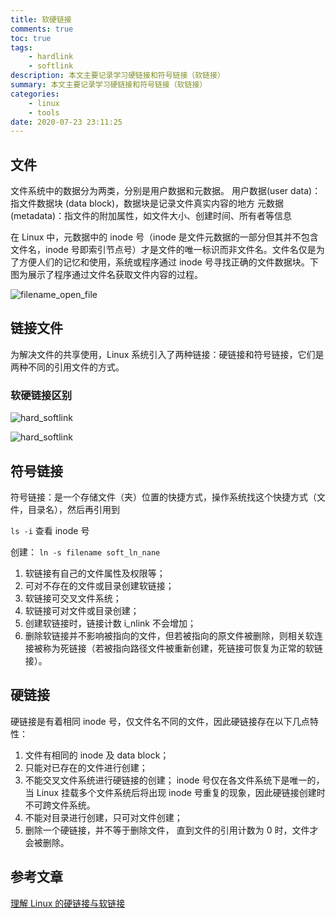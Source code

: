 ```yaml
---
title: 软硬链接
comments: true
toc: true
tags:
    - hardlink
    - softlink
description: 本文主要记录学习硬链接和符号链接（软链接）
summary: 本文主要记录学习硬链接和符号链接（软链接）
categories:
    - linux
    - tools
date: 2020-07-23 23:11:25
---
```


## 文件

文件系统中的数据分为两类，分别是用户数据和元数据。
用户数据(user data)：指文件数据块 (data block)，数据块是记录文件真实内容的地方
元数据(metadata)：指文件的附加属性，如文件大小、创建时间、所有者等信息

在 Linux 中，元数据中的 inode 号（inode 是文件元数据的一部分但其并不包含文件名，inode 号即索引节点号）才是文件的唯一标识而非文件名。文件名仅是为了方便人们的记忆和使用，系统或程序通过 inode 号寻找正确的文件数据块。下图为展示了程序通过文件名获取文件内容的过程。

![filename_open_file](https://raw.githubusercontent.com/violetu/blogimages/master/20200723213341.png)

## 链接文件

为解决文件的共享使用，Linux 系统引入了两种链接：硬链接和符号链接，它们是两种不同的引用文件的方式。

### 软硬链接区别

![hard_softlink](https://raw.githubusercontent.com/violetu/blogimages/master/20200723213446.png)

![hard_softlink](https://raw.githubusercontent.com/violetu/blogimages/master/20200723220611.png)

## 符号链接

符号链接：是一个存储文件（夹）位置的快捷方式，操作系统找这个快捷方式（文件，目录名），然后再引用到

`ls -i` 查看 inode 号

创建： `ln -s filename soft_ln_nane`

1. 软链接有自己的文件属性及权限等；
2. 可对不存在的文件或目录创建软链接；
3. 软链接可交叉文件系统；
4. 软链接可对文件或目录创建；
5. 创建软链接时，链接计数 i_nlink 不会增加；
6. 删除软链接并不影响被指向的文件，但若被指向的原文件被删除，则相关软连接被称为死链接（若被指向路径文件被重新创建，死链接可恢复为正常的软链接）。

## 硬链接

硬链接是有着相同 inode 号，仅文件名不同的文件，因此硬链接存在以下几点特性：

1. 文件有相同的 inode 及 data block；
2. 只能对已存在的文件进行创建；
3. 不能交叉文件系统进行硬链接的创建；
   inode 号仅在各文件系统下是唯一的，当 Linux 挂载多个文件系统后将出现 inode 号重复的现象，因此硬链接创建时不可跨文件系统。
4. 不能对目录进行创建，只可对文件创建；
5. 删除一个硬链接，并不等于删除文件， 直到文件的引用计数为 0 时，文件才会被删除。

## 参考文章

[理解 Linux 的硬链接与软链接](https://www.ibm.com/developerworks/cn/linux/l-cn-hardandsymb-links/index.html)
